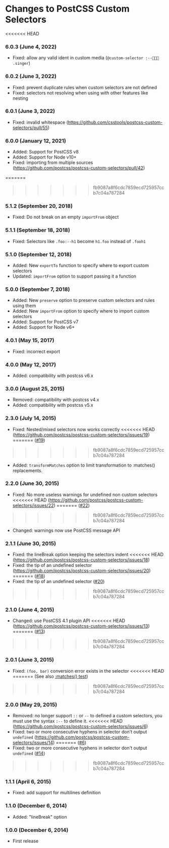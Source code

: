 # Changes to PostCSS Custom Selectors

<<<<<<< HEAD
### 6.0.3 (June 4, 2022)

- Fixed: allow any valid ident in custom media (`@custom-selector :--🧑🏾‍🎤 .singer`)

### 6.0.2 (June 3, 2022)

- Fixed: prevent duplicate rules when custom selectors are not defined
- Fixed: selectors not resolving when using with other features like nesting

### 6.0.1 (June 3, 2022)

- Fixed: invalid whitespace (https://github.com/csstools/postcss-custom-selectors/pull/55)

### 6.0.0 (January 12, 2021)

- Added: Support for PostCSS v8
- Added: Support for Node v10+
- Fixed: importing from multiple sources (https://github.com/postcss/postcss-custom-selectors/pull/42)

=======
>>>>>>> fb9087a8f6cdc7859ecd725957ccb7c04a787284
### 5.1.2 (September 20, 2018)

- Fixed: Do not break on an empty `importFrom` object

### 5.1.1 (September 18, 2018)

- Fixed: Selectors like `.foo:--h1` become `h1.foo` instead of `.fooh1`

### 5.1.0 (September 12, 2018)

- Added: New `exportTo` function to specify where to export custom selectors
- Updated: `importFrom` option to support passing it a function

### 5.0.0 (September 7, 2018)

- Added: New `preserve` option to preserve custom selectors and rules using them
- Added: New `importFrom` option to specify where to import custom selectors
- Added: Support for PostCSS v7
- Added: Support for Node v6+

### 4.0.1 (May 15, 2017)

- Fixed: incorrect export

### 4.0.0 (May 12, 2017)

- Added: compatibility with postcss v6.x

### 3.0.0 (August 25, 2015)

- Removed: compatibility with postcss v4.x
- Added: compatibility with postcss v5.x

### 2.3.0 (July 14, 2015)

* Fixed: Nested/mixed selectors now works correctly
<<<<<<< HEAD
(https://github.com/postcss/postcss-custom-selectors/issues/19)
=======
([#19](https://github.com/postcss/postcss-custom-selectors/issues/19))
>>>>>>> fb9087a8f6cdc7859ecd725957ccb7c04a787284
* Added: `transformMatches` option to limit transformation to :matches()
replacements.

### 2.2.0 (June 30, 2015)

* Fixed: No more useless warnings for undefined non custom selectors
<<<<<<< HEAD
(https://github.com/postcss/postcss-custom-selectors/issues/22)
=======
([#22](https://github.com/postcss/postcss-custom-selectors/issues/22))
>>>>>>> fb9087a8f6cdc7859ecd725957ccb7c04a787284
* Changed: warnings now use PostCSS message API

### 2.1.1 (June 30, 2015)

* Fixed: the lineBreak option keeping the selectors indent
<<<<<<< HEAD
(https://github.com/postcss/postcss-custom-selectors/issues/18)
* Fixed: the tip of an undefined selector
(https://github.com/postcss/postcss-custom-selectors/issues/20)
=======
([#18](https://github.com/postcss/postcss-custom-selectors/issues/18))
* Fixed: the tip of an undefined selector
([#20](https://github.com/postcss/postcss-custom-selectors/issues/20))
>>>>>>> fb9087a8f6cdc7859ecd725957ccb7c04a787284

### 2.1.0 (June 4, 2015)

* Changed: use PostCSS 4.1 plugin API
<<<<<<< HEAD
(https://github.com/postcss/postcss-custom-selectors/issues/13)
=======
([#13](https://github.com/postcss/postcss-custom-selectors/issues/13))
>>>>>>> fb9087a8f6cdc7859ecd725957ccb7c04a787284

### 2.0.1 (June 3, 2015)

* Fixed: `(foo, bar)` conversion error exists in the selector
<<<<<<< HEAD
=======
(See also [:matches() test](test/fixtures/matches/input.css))
>>>>>>> fb9087a8f6cdc7859ecd725957ccb7c04a787284

### 2.0.0 (May 29, 2015)

* Removed: no longer support `::` or `--` to defined a custom selectors,
you must use the syntax `:--` to define it.
<<<<<<< HEAD
(https://github.com/postcss/postcss-custom-selectors/issues/6)
* Fixed: two or more consecutive hyphens in selector don't output `undefined`
(https://github.com/postcss/postcss-custom-selectors/issues/14)
=======
([#6](https://github.com/postcss/postcss-custom-selectors/issues/6))
* Fixed: two or more consecutive hyphens in selector don't output `undefined`
([#14](https://github.com/postcss/postcss-custom-selectors/issues/14))
>>>>>>> fb9087a8f6cdc7859ecd725957ccb7c04a787284


### 1.1.1 (April 6, 2015)

* Fixed: add support for multilines definition

### 1.1.0 (December 6, 2014)

* Added: "lineBreak" option

### 1.0.0 (December 6, 2014)

* First release
